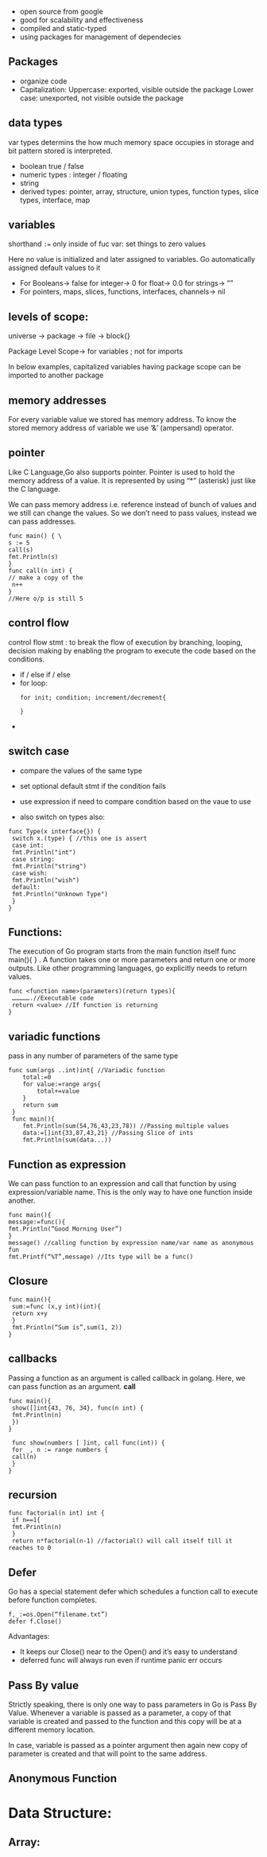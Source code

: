 - open source from google
- good for scalability and effectiveness
- compiled and static-typed
- using packages for management of dependecies

## Packages

- organize code
- Capitalization:
  Uppercase: exported, visible outside the package
  Lower case: unexported, not visible outside the package

## data types

var types determins the how much memory space occupies in storage and bit pattern stored is interpreted.

- boolean true / false
- numeric types : integer / floating
- string
- derived types: pointer, array, structure, union types, function types, slice types, interface, map

## variables

shorthand `:=` only inside of fuc
var: set things to zero values

Here no value is initialized and later assigned to variables. Go automatically assigned default values to it

- For Booleans→ false for integer→ 0 for float→ 0.0 for strings→ ””
- For pointers, maps, slices, functions, interfaces, channels→ nil

## levels of scope:

universe -> package -> file -> block{}

Package Level Scope→   for variables ; not for imports

In below examples, capitalized variables having package scope can be imported to another package


## memory addresses
For every variable value we stored has memory address. To know the stored memory address of variable we use ‘&’ (ampersand) operator.

## pointer
Like C Language,Go also supports pointer. Pointer is used to hold the memory address of a value. It is represented by using “*” (asterisk) just like the C language.

We can pass memory address i.e. reference instead of bunch of values and we still can change the values. So we don’t need to pass values, instead we can pass addresses.

```
func main() { \
s := 5 
call(s) 
fmt.Println(s) 
} 
func call(n int) { 
// make a copy of the 
 n++ 
} 
//Here o/p is still 5

```

## control flow
control flow stmt : to break the flow of execution by branching, looping, decision making by enabling the program to execute the code based on the conditions.

- if / else if / else
- for loop:
    ```
    for init; condition; increment/decrement{
        
    }
    ```
- 

## switch case
- compare the values of the same type
- set optional default stmt if the condition fails
- use expression if need to compare condition based on the vaue to use

- also switch on types also:
```
func Type(x interface{}) {
 switch x.(type) { //this one is assert
 case int:
 fmt.Println("int")
 case string:
 fmt.Println("string")
 case wish:
 fmt.Println("wish")
 default:
 fmt.Println("Unknown Type")
 }
}
```

## Functions:
The execution of Go program starts from the main function itself func main(){    } . A function takes one or more parameters and return one or more outputs. Like other programming languages, go explicitly needs to return values.
```
func <function name>(parameters)(return types){
 …………….//Executable code
 return <value> //If function is returning
}
```

## variadic functions
pass in any number of parameters of the same type
```
func sum(args ..int)int{ //Variadic function
    total:=0
    for value:=range args{
        total+=value
    }
    return sum
 }
 func main(){
    fmt.Println(sum(54,76,43,23,78)) //Passing multiple values
    data:=[]int{33,87,43,21} //Passing Slice of ints
    fmt.Println(sum(data...))
```
## Function as expression
We can pass function to an expression and call that function by using expression/variable name. This is the only way to have one function inside another.

```
func main(){
message:=func(){
fmt.Println(“Good Morning User”)
}
message() //calling function by expression name/var name as anonymous fun
fmt.Printf(“%T”,message) //Its type will be a func()
```
## Closure


```
func main(){
 sum:=func (x,y int)(int){
 return x+y
 }
 fmt.Println(“Sum is”,sum(1, 2))
}
```


## callbacks
Passing a function as an argument is called callback in golang. Here, we can pass function as an argument.
**call**

```
func main(){
 show([]int{43, 76, 34}, func(n int) {
 fmt.Println(n)
 })
}

 func show(numbers [ ]int, call func(int)) {
 for _, n := range numbers {
 call(n)
 }
}
```

## recursion
```
func factorial(n int) int {
 if n==1{
 fmt.Println(n)
 }
 return n*factorial(n-1) //factorial() will call itself till it reaches to 0
```

## Defer
Go has a special statement defer which schedules a function call to execute before function completes.
```
f,_:=os.Open(“filename.txt”)
defer f.Close()
```
Advantages:
- It keeps our Close() near to the Open() and it’s easy to understand
- deferred func will always run even if runtime panic err occurs

## Pass By value

Strictly speaking, there is only one way to pass parameters in Go is Pass By Value. Whenever a variable is passed as a parameter, a copy of that variable is created and passed to the function and this copy will be at a different memory location.

In case, variable is passed as a pointer argument then again new copy of parameter is created and that will point to the same address.


## Anonymous Function


# Data Structure:

## Array:


















